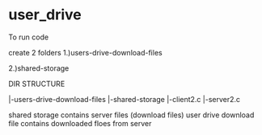# user_drive
To run code 


create 2 folders 
1.)users-drive-download-files

2.)shared-storage 


DIR STRUCTURE

|-users-drive-download-files 
|-shared-storage 
|-client2.c
|-server2.c


shared storage contains server files (download files)
user drive download file contains downloaded floes from server
